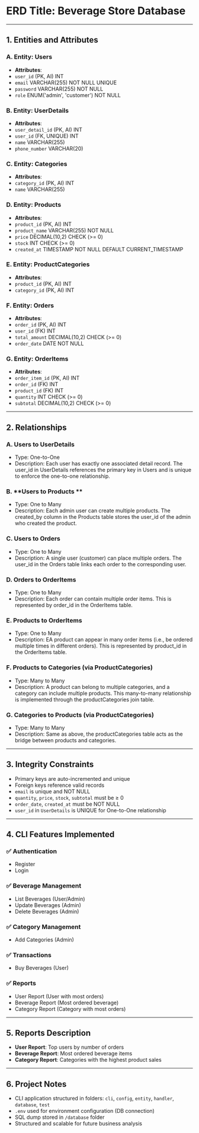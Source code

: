 # ERD Title: Beverage Store Database

---

## 1. Entities and Attributes

### A. Entity: Users
- **Attributes**:
- `user_id` (PK, AI) INT  
- `email` VARCHAR(255) NOT NULL UNIQUE  
- `password` VARCHAR(255) NOT NULL  
- `role` ENUM('admin', 'customer') NOT NULL  

### B. Entity: UserDetails
- **Attributes**:
- `user_detail_id` (PK, AI) INT  
- `user_id` (FK, UNIQUE) INT  
- `name` VARCHAR(255)  
- `phone_number` VARCHAR(20) 

### C. Entity: Categories
- **Attributes**:
- `category_id` (PK, AI) INT  
- `name` VARCHAR(255)  

### D. Entity: Products
- **Attributes**:
- `product_id` (PK, AI) INT  
- `product_name` VARCHAR(255) NOT NULL  
- `price` DECIMAL(10,2) CHECK (>= 0)  
- `stock` INT CHECK (>= 0)  
- `created_at` TIMESTAMP NOT NULL DEFAULT CURRENT_TIMESTAMP  

### E. Entity: ProductCategories
- **Attributes**:
- `product_id` (PK, AI) INT  
- `category_id` (PK, AI) INT  

### F. Entity: Orders
- **Attributes**:
- `order_id` (PK, AI) INT  
- `user_id` (FK) INT  
- `total_amount` DECIMAL(10,2) CHECK (>= 0)  
- `order_date` DATE NOT NULL  

### G. Entity: OrderItems
- **Attributes**:
- `order_item_id` (PK, AI) INT  
- `order_id` (FK) INT  
- `product_id` (FK) INT  
- `quantity` INT CHECK (>= 0)  
- `subtotal` DECIMAL(10,2) CHECK (>= 0)  

---

## 2. Relationships

### A. **Users to UserDetails**
- Type: One-to-One
- Description: Each user has exactly one associated detail record. The user_id in UserDetails references the primary key in Users and is unique to enforce the one-to-one relationship.

### B. **Users to Products **
- Type: One to Many
- Description: Each admin user can create multiple products. The created_by column in the Products table stores the user_id of the admin who created the product.

### C. **Users to Orders**
- Type: One to Many
- Description: A single user (customer) can place multiple orders. The user_id in the Orders table links each order to the corresponding user.

### D. **Orders to OrderItems**
- Type: One to Many
- Description: Each order can contain multiple order items. This is represented by order_id in the OrderItems table.

### E. **Products to OrderItems**
- Type: One to Many
- Description: EA product can appear in many order items (i.e., be ordered multiple times in different orders). This is represented by product_id in the OrderItems table.

### F. **Products to Categories (via ProductCategories)**
- Type: Many to Many
- Description: A product can belong to multiple categories, and a category can include multiple products. This many-to-many relationship is implemented through the productCategories join table.

### G. **Categories to Products (via ProductCategories)**
- Type: Many to Many
- Description: Same as above, the productCategories table acts as the bridge between products and categories.

---

## 3. Integrity Constraints

- Primary keys are auto-incremented and unique  
- Foreign keys reference valid records  
- `email` is unique and NOT NULL  
- `quantity`, `price`, `stock`, `subtotal` must be ≥ 0  
- `order_date`, `created_at` must be NOT NULL  
- `user_id` in `UserDetails` is UNIQUE for One-to-One relationship  

---

## 4. CLI Features Implemented

### ✅ Authentication
- Register
- Login

### ✅ Beverage Management
- List Beverages (User/Admin)
- Update Beverages (Admin)
- Delete Beverages (Admin)

### ✅ Category Management
- Add Categories (Admin)

### ✅ Transactions
- Buy Beverages (User)

### ✅ Reports
- User Report (User with most orders)
- Beverage Report (Most ordered beverage)
- Category Report (Category with most orders)

---

## 5. Reports Description

- **User Report**: Top users by number of orders
- **Beverage Report**: Most ordered beverage items
- **Category Report**: Categories with the highest product sales

---

## 6. Project Notes

- CLI application structured in folders: `cli`, `config`, `entity`, `handler`, `database`, `test`
- `.env` used for environment configuration (DB connection)
- SQL dump stored in `/database` folder
- Structured and scalable for future business analysis

